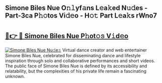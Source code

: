 ## Simone Biles Nue O𝚗𝚕yf𝚊ns L𝚎a𝚔ed N𝚞𝚍es - Part-3ca P𝚑𝚘tos Vi𝚍𝚎o - H𝚘𝚝 Part L𝚎a𝚔s rWno7

# <h2><a href="http://kf5vco6.oniu.top/?m=Simone+Biles+Nue">🔗👉 🔴 Simone Biles Nue P𝚑ot𝚘𝚜 V𝚒d𝚎o</a></h2>

[![Simone Biles Nue Nu𝚍e𝚜](https://i.imgur.com/0qMVB7G.gif)](http://kf5vco6.oniu.top/?m=Simone+Biles+Nue)
Virtual dance creator and web entertainer Simone Biles Nue, celebrated for disseminating dance and lifestyle inspiration through solo and collaborative performances and short videos. The public face of Simone Biles Nue is defined by its accessibility and relatability, but the complexities of his private life remain a fascinating unknown.  
